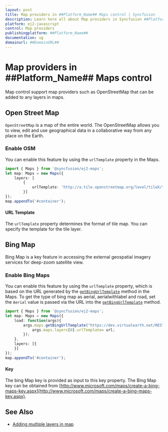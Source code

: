 ```yaml
---
layout: post
title: Map providers in ##Platform_Name## Maps control | Syncfusion
description: Learn here all about Map providers in Syncfusion ##Platform_Name## Maps control of Syncfusion Essential JS 2 and more.
platform: ej2-javascript
control: Map providers 
publishingplatform: ##Platform_Name##
documentation: ug
domainurl: ##DomainURL##
---
```


# Map providers in ##Platform_Name## Maps control

Map control support map providers such as OpenStreetMap that can be added to any layers in maps.

## Open Street Map

`OpenStreetMap` is a map of the entire world. The OpenStreetMap allows you to view, edit and use geographical data in a collaborative way from any place on the Earth.

### Enable OSM

You can enable this feature by using the `urlTemplate` property in the Maps.

```ts
import { Maps } from '@syncfusion/ej2-maps';
let map: Maps = new Maps({
    layers: [
        {
            urlTemplate: 'http://a.tile.openstreetmap.org/level/tileX/tileY.png'
        }]
});
map.appendTo('#container');
```

#### URL Template

The `urlTemplate` property determines the format of tile map. You can specify the template for the tile layer.

## Bing Map

Bing Map is a key feature in accessing the external geospatial imagery services for deep-zoom satellite view.

### Enable Bing Maps

You can enable this feature by using the `urlTemplate` property, which is based on the URL generated by the [`getBingUrlTemplate`](../api/maps/#getbingurltemplate) method in the Maps. To get the type of bing map as aerial, aerialwithlabel and road, set the `Aerial` value is passed via the URL into the [`getBingUrlTemplate`](../api/maps/#getbingurltemplate) method.

```ts
import { Maps } from '@syncfusion/ej2-maps';
let map: Maps = new Maps({
    load: function(args){
        args.maps.getBingUrlTemplate("https://dev.virtualearth.net/REST/V1/Imagery/Metadata/Aerial?output=json&uriScheme=https&key=?").then(function(url) {
            args.maps.layers[0].urlTemplate= url;
        });
    },
    layers: [{
    }]
});
map.appendTo('#container');
```

#### Key

The bing Map key is provided as input to this key property. The Bing Map key can be obtained from [http://www.microsoft.com/maps/create-a-bing-maps-key.aspx](http://www.microsoft.com/maps/create-a-bing-maps-key.aspx).

## See Also

* [Adding multiple layers in map](../maps/how-to/multiple-layer)
